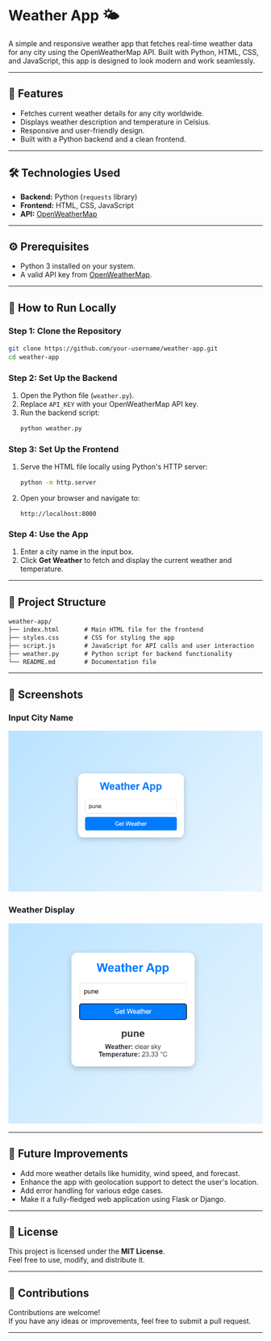 # Weather App 🌤️

A simple and responsive weather app that fetches real-time weather data for any city using the OpenWeatherMap API. Built with Python, HTML, CSS, and JavaScript, this app is designed to look modern and work seamlessly.

---

## 🌟 Features
- Fetches current weather details for any city worldwide.
- Displays weather description and temperature in Celsius.
- Responsive and user-friendly design.
- Built with a Python backend and a clean frontend.

---

## 🛠️ Technologies Used
- **Backend:** Python (`requests` library)
- **Frontend:** HTML, CSS, JavaScript
- **API:** [OpenWeatherMap](https://openweathermap.org/)

---

## ⚙️ Prerequisites
- Python 3 installed on your system.
- A valid API key from [OpenWeatherMap](https://openweathermap.org/).

---

## 🚀 How to Run Locally

### Step 1: Clone the Repository
```bash
git clone https://github.com/your-username/weather-app.git
cd weather-app
```

### Step 2: Set Up the Backend
1. Open the Python file (`weather.py`).
2. Replace `API_KEY` with your OpenWeatherMap API key.
3. Run the backend script:
   ```bash
   python weather.py
   ```

### Step 3: Set Up the Frontend
1. Serve the HTML file locally using Python's HTTP server:
   ```bash
   python -m http.server
   ```
2. Open your browser and navigate to:
   ```
   http://localhost:8000
   ```

### Step 4: Use the App
1. Enter a city name in the input box.
2. Click **Get Weather** to fetch and display the current weather and temperature.

---

## 📂 Project Structure
```
weather-app/
├── index.html       # Main HTML file for the frontend
├── styles.css       # CSS for styling the app
├── script.js        # JavaScript for API calls and user interaction
├── weather.py       # Python script for backend functionality
└── README.md        # Documentation file
```

---

## 📸 Screenshots

### Input City Name
![Input City Name](https://github.com/Tejas7k/weather-app/blob/main/images%20of%20app/input%20city%20name.png)

### Weather Display
![Weather Display](https://github.com/Tejas7k/weather-app/blob/main/images%20of%20app/Weather%20Display.png)

---

## 🚀 Future Improvements
- Add more weather details like humidity, wind speed, and forecast.
- Enhance the app with geolocation support to detect the user's location.
- Add error handling for various edge cases.
- Make it a fully-fledged web application using Flask or Django.

---

## 📜 License
This project is licensed under the **MIT License**.  
Feel free to use, modify, and distribute it.

---

## 🤝 Contributions
Contributions are welcome!  
If you have any ideas or improvements, feel free to submit a pull request.

---

